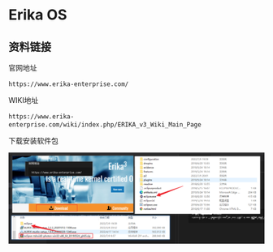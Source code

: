 # Erika OS

## 资料链接

官网地址

```
https://www.erika-enterprise.com/
```

WIKI地址

```
https://www.erika-enterprise.com/wiki/index.php/ERIKA_v3_Wiki_Main_Page
```

下载安装软件包

![img](./img/%E8%BD%AF%E4%BB%B6%E5%8C%85%E4%B8%8B%E8%BD%BD%E5%AE%89%E8%A3%85.png)

